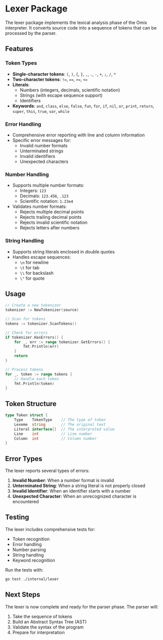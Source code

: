 # Lexer Package

The lexer package implements the lexical analysis phase of the Omix interpreter. It converts source code into a sequence of tokens that can be processed by the parser.

## Features

### Token Types
- **Single-character tokens**: `(`, `)`, `{`, `}`, `,`, `.`, `-`, `+`, `;`, `/`, `*`
- **Two-character tokens**: `!=`, `==`, `>=`, `<=`
- **Literals**:
  - Numbers (integers, decimals, scientific notation)
  - Strings (with escape sequence support)
  - Identifiers
- **Keywords**: `and`, `class`, `else`, `false`, `fun`, `for`, `if`, `nil`, `or`, `print`, `return`, `super`, `this`, `true`, `var`, `while`

### Error Handling
- Comprehensive error reporting with line and column information
- Specific error messages for:
  - Invalid number formats
  - Unterminated strings
  - Invalid identifiers
  - Unexpected characters

### Number Handling
- Supports multiple number formats:
  - Integers: `123`
  - Decimals: `123.456`, `.123`
  - Scientific notation: `1.23e4`
- Validates number formats:
  - Rejects multiple decimal points
  - Rejects trailing decimal points
  - Rejects invalid scientific notation
  - Rejects letters after numbers

### String Handling
- Supports string literals enclosed in double quotes
- Handles escape sequences:
  - `\n` for newline
  - `\t` for tab
  - `\\` for backslash
  - `\"` for quote

## Usage

```go
// Create a new tokenizer
tokenizer := NewTokenizer(source)

// Scan for tokens
tokens := tokenizer.ScanTokens()

// Check for errors
if tokenizer.HasErrors() {
    for _, err := range tokenizer.GetErrors() {
        fmt.Println(err)
    }
    return
}

// Process tokens
for _, token := range tokens {
    // Handle each token
    fmt.Println(token)
}
```

## Token Structure

```go
type Token struct {
    Type    TokenType    // The type of token
    Lexeme  string       // The original text
    Literal interface{}  // The interpreted value
    Line    int          // Line number
    Column  int          // Column number
}
```

## Error Types

The lexer reports several types of errors:
1. **Invalid Number**: When a number format is invalid
2. **Unterminated String**: When a string literal is not properly closed
3. **Invalid Identifier**: When an identifier starts with a number
4. **Unexpected Character**: When an unrecognized character is encountered

## Testing

The lexer includes comprehensive tests for:
- Token recognition
- Error handling
- Number parsing
- String handling
- Keyword recognition

Run the tests with:
```bash
go test ./internal/lexer
```

## Next Steps

The lexer is now complete and ready for the parser phase. The parser will:
1. Take the sequence of tokens
2. Build an Abstract Syntax Tree (AST)
3. Validate the syntax of the program
4. Prepare for interpretation 